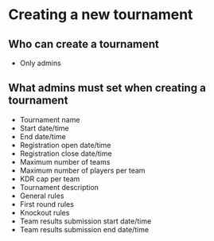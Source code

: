 # Creating a new tournament

## Who can create a tournament
- Only admins

## What admins must set when creating a tournament
- Tournament name
- Start date/time
- End date/time
- Registration open date/time
- Registration close date/time
- Maximum number of teams
- Maximum number of players per team
- KDR cap per team
- Tournament description
- General rules
- First round rules
- Knockout rules
- Team results submission start date/time
- Team results submission end date/time
